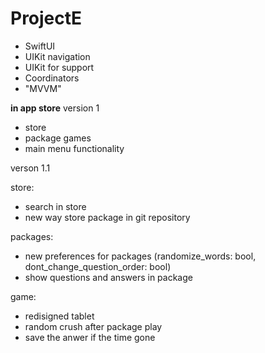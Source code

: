 # ProjectE

- SwiftUI
- UIKit navigation
- UIKit for support
- Coordinators
- "MVVM"

**in app store** version 1
- store
- package games
- main menu functionality

verson 1.1

store: 
- search in store
- new way store package in git repository

packages:
- new preferences for packages (randomize_words: bool, dont_change_question_order: bool)
- show questions and answers in package 

game:
- redisigned tablet
- random crush after package play
- save the anwer if the time gone

